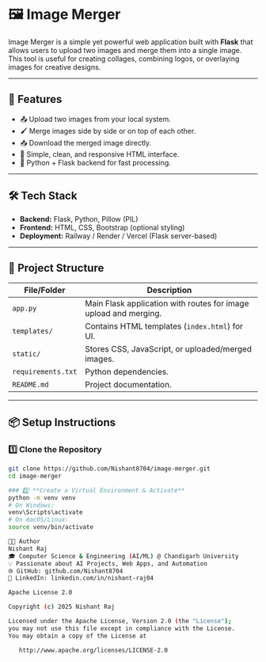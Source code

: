 # 🖼️ Image Merger

Image Merger is a simple yet powerful web application built with **Flask** that allows users to upload two images and merge them into a single image.  
This tool is useful for creating collages, combining logos, or overlaying images for creative designs.

---

## 🚀 Features

- 📤 Upload two images from your local system.
- 🖌 Merge images side by side or on top of each other.
- 📥 Download the merged image directly.
- 🎨 Simple, clean, and responsive HTML interface.
- 🐍 Python + Flask backend for fast processing.

---

## 🛠️ Tech Stack

- **Backend:** Flask, Python, Pillow (PIL)
- **Frontend:** HTML, CSS, Bootstrap (optional styling)
- **Deployment:** Railway / Render / Vercel (Flask server-based)

---

## 📁 Project Structure

| File/Folder         | Description |
|---------------------|-------------|
| `app.py`            | Main Flask application with routes for image upload and merging. |
| `templates/`        | Contains HTML templates (`index.html`) for UI. |
| `static/`           | Stores CSS, JavaScript, or uploaded/merged images. |
| `requirements.txt`  | Python dependencies. |
| `README.md`         | Project documentation. |

---

## 📦 Setup Instructions

### 1️⃣ Clone the Repository
```bash
git clone https://github.com/Nishant8704/image-merger.git
cd image-merger

### 2️⃣ **Create a Virtual Environment & Activate**
python -m venv venv
# On Windows:
venv\Scripts\activate
# On macOS/Linux:
source venv/bin/activate

👨‍💻 Author
Nishant Raj
🎓 Computer Science & Engineering (AI/ML) @ Chandigarh University
💡 Passionate about AI Projects, Web Apps, and Automation
🌐 GitHub: github.com/Nishant8704
🔗 LinkedIn: linkedin.com/in/nishant-raj04

Apache License 2.0

Copyright (c) 2025 Nishant Raj

Licensed under the Apache License, Version 2.0 (the "License");
you may not use this file except in compliance with the License.
You may obtain a copy of the License at

   http://www.apache.org/licenses/LICENSE-2.0
